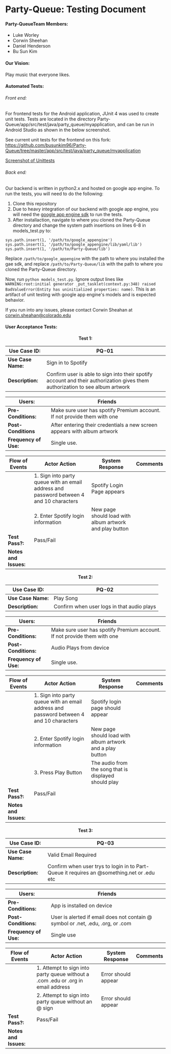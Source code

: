 # Party-Queue: Testing Document

#### Party-QueueTeam Members: 
* Luke Worley 
* Corwin Sheehan 
* Daniel Henderson 
* Bu Sun Kim

#### Our Vision: 
Play music that everyone likes.

#### Automated Tests: 
###### Front end:
For frontend tests for the Android application, JUnit 4 was used to create unit tests. Tests are located in the directory Party-Queue/app/src/test/java/party_queue/myapplication, and can be run in Android Studio as shown in the below screenshot. 

See current unit tests for the frontend on this fork: https://github.com/busunkim96/Party-Queue/tree/master/app/src/test/java/party_queue/myapplication

[Screenshot of Unittests](https://drive.google.com/file/d/1rhqs7-9Svk8_IyKgTpXQfo8AsDK9XcSWiw/view?usp=sharing)

###### Back end:
Our backend is written in python2.x and hosted on google app engine. To run the tests, you will need to do the following:

1. Clone this repository
2. Due to heavy integration of our backend with google app engine, you will need the [google app engine sdk](https://cloud.google.com/appengine/downloads) to run the tests. 
3. After installaction, navigate to where you cloned the Party-Queue directory and change the system path insertions on lines 6-8 in models_test.py to:
```
sys.path.insert(1, '/path/to/google_appengine')
sys.path.insert(1, '/path/to/google_appengine/lib/yaml/lib')
sys.path.insert(1, '/path/to/Party-Queue/lib')
```
Replace `/path/to/google_appengine` with the path to where you installed the gae sdk, and replace `/path/to/Party-Queue/lib` with the path to where you cloned the Party-Queue directory.

Now, run `python models_test.py`. Ignore output lines like `WARNING:root:initial generator _put_tasklet(context.py:348) raised BadValueError(Entity has uninitialized properties: name)`. This is an artifact of unit testing with google app engine's models and is expected behavior. 

If you run into any issues, please contact Corwin Sheahan at corwin.sheahan@colorado.edu


#### User Acceptance Tests:


<p align="center"> <b>Test 1:</b> </p>

|  **Use Case ID:** | PQ-01 |
|------|------|
|**Use Case Name:**|Sign in to Spotify|
| **Description:** |Confirm user is able to sign into their spotify account and their authorization gives them authorization to see album artwork|

|  **Users:** | Friends |
|------|------|
|**Pre-Conditions:**|Make sure user has spotify Premium account. If not provide them with one|
| **Post-Conditions** |After entering their credentials a new screen appears with album artwork|
|**Frequency of Use:**|Single use.|


|Flow of Events|Actor Action| System Response| Comments|
|------|------|------|------|
|                  |1. Sign into party queue with an email address and password between 4 and 10 characters| Spotify Login Page appears|  |
|                 | 2. Enter Spotify login information| New page should load with album artwork and play button | |
|**Test Pass?:**| Pass/Fail| | |
| **Notes and Issues:**| | | |

<p align="center"> <b>Test 2:</b> </p>

|  **Use Case ID:** | PQ-02 |
|------|------|
|**Use Case Name:**|Play Song|
| **Description:** |Confirm when user logs in that audio plays|

|  **Users:** | Friends |
|------|------|
|**Pre-Conditions:**|Make sure user has spotify Premium account. If not provide them with one|
| **Post-Conditions:** |Audio Plays from device|
|**Frequency of Use:**|Single use.|


|Flow of Events|Actor Action| System Response| Comments|
|------|------|------|------|
|                  |1. Sign into party queue with an email address and password between 4 and 10 characters| Spotify login page should appear |  |
|                 | 2. Enter Spotify login information| New page should load with album artwork and a play button | |
|                 | 3. Press Play Button|The audio from the song that is displayed should play| |
|**Test Pass?:**| Pass/Fail| | |
| **Notes and Issues:**| | | |


<p align="center"> <b>Test 3:</b> </p>

|  **Use Case ID:** | PQ-03 |
|------|------|
|**Use Case Name:**|Valid Email Required|
| **Description:** |Confirm when user trys to login in to Part-Queue it requires an @something.net or .edu etc|

|  **Users:** | Friends |
|------|------|
|**Pre-Conditions:**|App is installed on device |
| **Post-Conditions:** |User is alerted if email does not contain @  symbol or .net, .edu, .org, or .com|
|**Frequency of Use:**|Single use|


|Flow of Events|Actor Action| System Response| Comments|
|------|------|------|------|
|                  |1. Attempt to sign into party queue without a .com .edu or .org in email address| Error should appear |  |
|                 | 2. Attempt to sign into party queue without an @ sign| Error should appear | |
|**Test Pass?:**| Pass/Fail| | |
| **Notes and Issues:**| | | |
